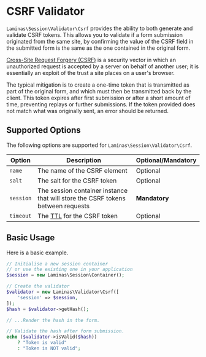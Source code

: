 # CSRF Validator

`Laminas\Session\Validator\Csrf` provides the ability to both generate and validate CSRF tokens.
This allows you to validate if a form submission originated from the same site, by confirming the value of the CSRF field in the submitted form is the same as the one contained in the original form.

[Cross-Site Request Forgery (CSRF)](https://en.wikipedia.org/wiki/Cross-site_request_forgery) is a security vector in which an unauthorized request is accepted by a server on behalf of another user; it is essentially an exploit of the trust a site places on a user's browser.

The typical mitigation is to create a one-time token that is transmitted as part of the original form, and which must then be transmitted back by the client.
This token expires after first submission or after a short amount of time, preventing replays or further submissions.
If the token provided does not match what was originally sent, an error should be returned.

## Supported Options

The following options are supported for `Laminas\Session\Validator\Csrf`.

| Option    | Description                                                                     | Optional/Mandatory |
|-----------|---------------------------------------------------------------------------------|--------------------|
| `name`    | The name of the CSRF element                                                    | Optional           |
| `salt`    | The salt for the CSRF token                                                     | Optional           |
| `session` | The session container instance that will store the CSRF tokens between requests | **Mandatory**      |
| `timeout` | The [TTL](https://en.wikipedia.org/wiki/Time_to_live) for the CSRF token        | Optional           |

## Basic Usage

Here is a basic example.

```php
// Initialise a new session container
// or use the existing one in your application
$session = new Laminas\Session\Container();

// Create the validator
$validator = new Laminas\Validator\Csrf([
    'session' => $session,
]);
$hash = $validator->getHash();

// ...Render the hash in the form.

// Validate the hash after form submission.
echo ($validator->isValid($hash))
    ? "Token is valid"
    : "Token is NOT valid";
```
